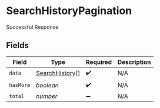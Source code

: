 # SearchHistoryPagination

Successful Response


## Fields

| Field                                                   | Type                                                    | Required                                                | Description                                             |
| ------------------------------------------------------- | ------------------------------------------------------- | ------------------------------------------------------- | ------------------------------------------------------- |
| `data`                                                  | [SearchHistory](../../models/shared/searchhistory.md)[] | :heavy_check_mark:                                      | N/A                                                     |
| `hasMore`                                               | *boolean*                                               | :heavy_check_mark:                                      | N/A                                                     |
| `total`                                                 | *number*                                                | :heavy_minus_sign:                                      | N/A                                                     |
